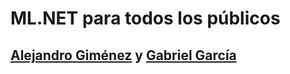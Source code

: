 # ML.NET para todos los públicos
## [Alejandro Giménez](https://www.linkedin.com/in/alejandrogiga/) y [Gabriel García](https://www.linkedin.com/in/gabrielgar/)